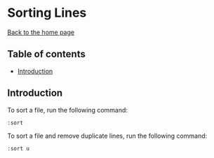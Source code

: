 Sorting Lines
=============

[Back to the home page](README.md)

Table of contents
-----------------

- [Introduction](#introduction)

Introduction
------------

To sort a file, run the following command:

```
:sort
```

To sort a file and remove duplicate lines, run the following command:

```
:sort u
```
